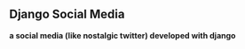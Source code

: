 ## Django Social Media   


**a social media (like nostalgic twitter) developed with django**                    

